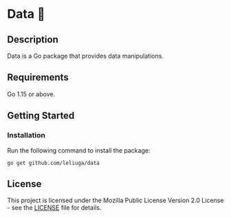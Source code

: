 # Data 👋

## Description

Data is a Go package that provides data manipulations.

## Requirements

Go 1.15 or above.

## Getting Started


### Installation

Run the following command to install the package:

```
go get github.com/leliuga/data
```

## License

This project is licensed under the Mozilla Public License Version 2.0 License - see the [LICENSE](LICENSE) file for details.
